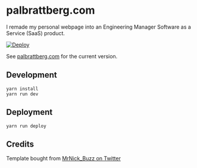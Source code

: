 # palbrattberg.com

I remade my personal webpage into an Engineering Manager Software as a Service (SaaS) product.

[![Deploy](https://github.com/pal/palbrattberg.com/actions/workflows/deploy.yml/badge.svg)](https://github.com/pal/palbrattberg.com/actions/workflows/deploy.yml)

See [palbrattberg.com](https://palbrattberg.com) for the current version.

## Development

```
yarn install
yarn run dev
```

## Deployment

```
yarn run deploy
```

## Credits
Template bought from [MrNick_Buzz on Twitter](https://twitter.com/MrNick_Buzz/status/1672540740088647680)